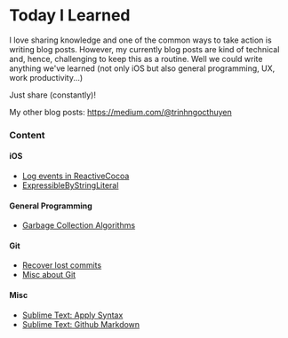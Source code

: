 # Today I Learned

I love sharing knowledge and one of the common ways to take action is writing blog posts. However, my currently blog posts are kind of technical and, hence, challenging to keep this as a routine.
Well we could write anything we've learned (not only iOS but also general programming, UX, work productivity...)

Just share (constantly)!

My other blog posts:
https://medium.com/@trinhngocthuyen

### Content
#### iOS
- [Log events in ReactiveCocoa](ios/rac_log_events.md)
- [ExpressibleByStringLiteral](ios/expressible_by_string_literal.md)

#### General Programming
- [Garbage Collection Algorithms](general-programming/gc_algorithms.md)

#### Git
- [Recover lost commits](git/recover_lost_commits.md)
- [Misc about Git](git/git_misc.md)

#### Misc
- [Sublime Text: Apply Syntax](misc/sublime_apply_syntax.md)
- [Sublime Text: Github Markdown](misc/sublime_github_markdown.md)

